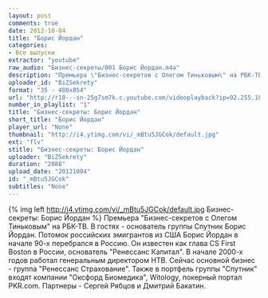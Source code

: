 ```yaml
---
layout: post
comments: true
date: 2012-10-04
title: "Борис Йордан"
categories:
- Все выпуски
extractor: "youtube"
raw_audio: "Бизнес-секреты/001 Борис Йордан.m4a"
description: "Премьера \"Бизнес-секретов с Олегом Тиньковым\" на РБК-ТВ. В гостях - основатель группы Спутник Борис Йордан. Потомок российских эмигрантов из США Борис Йордан в начале 90-х перебрался в Россию. Он известен как глава CS First Boston в России, основатель \"Ренессанс Капитал\". В начале 2000-х годов работал генеральным директором НТВ. Сейчас основной бизнес - группа \"Ренессанс Страхование\". Также в портфель группы \"Спутник\" входят компании \"Оксфорд Биомедика\", Witology, покерный портал PKR.com. Партнеры - Сергей Рябцов и Дмитрий Бакатин."
uploader_id: "BiZSekrety"
format: "35 - 480x854"
url: "http://r18---sn-25g7sm7k.c.youtube.com/videoplayback?ip=92.255.182.31&key=yt1&cp=U0hVR1hRVV9LUENONV9QS1lEOlpRbjJjSHFaZlhl&upn=sY6uUqwFIVs&sparams=algorithm%2Cburst%2Ccp%2Cfactor%2Cid%2Cip%2Cipbits%2Citag%2Csource%2Cupn%2Cexpire&itag=35&fexp=912511%2C914076%2C916623%2C920704%2C912806%2C902000%2C919512%2C929901%2C913605%2C925006%2C906938%2C931202%2C931401%2C908529%2C919373%2C930803%2C920201%2C930101%2C930603%2C906834%2C926403&mt=1362841936&mv=m&id=fe606dbb92460a89&factor=1.25&ms=au&source=youtube&ipbits=8&newshard=yes&burst=40&algorithm=throttle-factor&expire=1362867366&sver=3&signature=BC34C4E6577C99FE3065EE976E317FC7B3714249.D81BF8E41D9590468D6A820DFB3E8E6AAC1339CD"
number_in_playlist: "1"
title: "Бизнес-секреты: Борис Йордан"
short_title: "Борис Йордан"
player_url: "None"
thumbnail: "http://i4.ytimg.com/vi/_mBtu5JGCok/default.jpg"
ext: "flv"
stitle: "Бизнес-секреты: Борис Йордан"
uploader: "BiZSekrety"
duration: "2088"
upload_date: "20121004"
id: "_mBtu5JGCok"
subtitles: "None"
---
```


{% img left http://i4.ytimg.com/vi/_mBtu5JGCok/default.jpg Бизнес-секреты: Борис Йордан %}
Премьера "Бизнес-секретов с Олегом Тиньковым" на РБК-ТВ. В гостях - основатель группы Спутник Борис Йордан. Потомок российских эмигрантов из США Борис Йордан в начале 90-х перебрался в Россию. Он известен как глава CS First Boston в России, основатель "Ренессанс Капитал". В начале 2000-х годов работал генеральным директором НТВ. Сейчас основной бизнес - группа "Ренессанс Страхование". Также в портфель группы "Спутник" входят компании "Оксфорд Биомедика", Witology, покерный портал PKR.com. Партнеры - Сергей Рябцов и Дмитрий Бакатин.